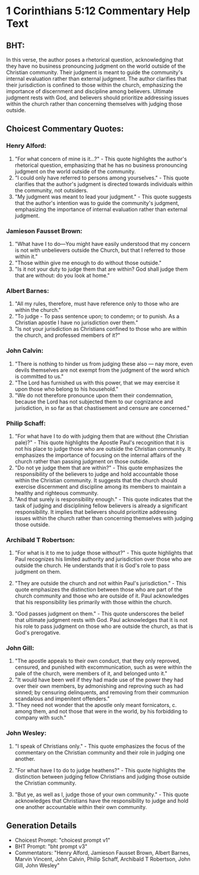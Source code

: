 # 1 Corinthians 5:12 Commentary Help Text

## BHT:
In this verse, the author poses a rhetorical question, acknowledging that they have no business pronouncing judgment on the world outside of the Christian community. Their judgment is meant to guide the community's internal evaluation rather than external judgment. The author clarifies that their jurisdiction is confined to those within the church, emphasizing the importance of discernment and discipline among believers. Ultimate judgment rests with God, and believers should prioritize addressing issues within the church rather than concerning themselves with judging those outside.

## Choicest Commentary Quotes:
### Henry Alford:
1. "For what concern of mine is it...?" - This quote highlights the author's rhetorical question, emphasizing that he has no business pronouncing judgment on the world outside of the community.
2. "I could only have referred to persons among yourselves." - This quote clarifies that the author's judgment is directed towards individuals within the community, not outsiders.
3. "My judgment was meant to lead your judgment." - This quote suggests that the author's intention was to guide the community's judgment, emphasizing the importance of internal evaluation rather than external judgment.

### Jamieson Fausset Brown:
1. "What have I to do—You might have easily understood that my concern is not with unbelievers outside the Church, but that I referred to those within it." 
2. "Those within give me enough to do without those outside." 
3. "Is it not your duty to judge them that are within? God shall judge them that are without: do you look at home."

### Albert Barnes:
1. "All my rules, therefore, must have reference only to those who are within the church."
2. "To judge - To pass sentence upon; to condemn; or to punish. As a Christian apostle I have no jurisdiction over them."
3. "Is not your jurisdiction as Christians confined to those who are within the church, and professed members of it?"

### John Calvin:
1. "There is nothing to hinder us from judging these also — nay more, even devils themselves are not exempt from the judgment of the word which is committed to us."
2. "The Lord has furnished us with this power, that we may exercise it upon those who belong to his household."
3. "We do not therefore pronounce upon them their condemnation, because the Lord has not subjected them to our cognizance and jurisdiction, in so far as that chastisement and censure are concerned."

### Philip Schaff:
1. "For what have I to do with judging them that are without (the Christian pale)?" - This quote highlights the Apostle Paul's recognition that it is not his place to judge those who are outside the Christian community. It emphasizes the importance of focusing on the internal affairs of the church rather than passing judgment on those outside.
2. "Do not ye judge them that are within?" - This quote emphasizes the responsibility of the believers to judge and hold accountable those within the Christian community. It suggests that the church should exercise discernment and discipline among its members to maintain a healthy and righteous community.
3. "And that surely is responsibility enough." - This quote indicates that the task of judging and disciplining fellow believers is already a significant responsibility. It implies that believers should prioritize addressing issues within the church rather than concerning themselves with judging those outside.

### Archibald T Robertson:
1. "For what is it to me to judge those without?" - This quote highlights that Paul recognizes his limited authority and jurisdiction over those who are outside the church. He understands that it is God's role to pass judgment on them.

2. "They are outside the church and not within Paul's jurisdiction." - This quote emphasizes the distinction between those who are part of the church community and those who are outside of it. Paul acknowledges that his responsibility lies primarily with those within the church.

3. "God passes judgment on them." - This quote underscores the belief that ultimate judgment rests with God. Paul acknowledges that it is not his role to pass judgment on those who are outside the church, as that is God's prerogative.

### John Gill:
1. "The apostle appeals to their own conduct, that they only reproved, censured, and punished with excommunication, such as were within the pale of the church, were members of it, and belonged unto it."
2. "It would have been well if they had made use of the power they had over their own members, by admonishing and reproving such as had sinned; by censuring delinquents, and removing from their communion scandalous and impenitent offenders."
3. "They need not wonder that the apostle only meant fornicators, c. among them, and not those that were in the world, by his forbidding to company with such."

### John Wesley:
1. "I speak of Christians only." - This quote emphasizes the focus of the commentary on the Christian community and their role in judging one another.

2. "For what have I to do to judge heathens?" - This quote highlights the distinction between judging fellow Christians and judging those outside the Christian community.

3. "But ye, as well as I, judge those of your own community." - This quote acknowledges that Christians have the responsibility to judge and hold one another accountable within their own community.


## Generation Details
- Choicest Prompt: "choicest prompt v1"
- BHT Prompt: "bht prompt v3"
- Commentators: "Henry Alford, Jamieson Fausset Brown, Albert Barnes, Marvin Vincent, John Calvin, Philip Schaff, Archibald T Robertson, John Gill, John Wesley"

